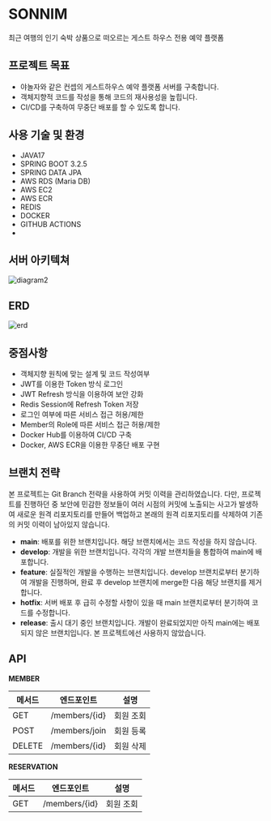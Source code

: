 # SONNIM
최근 여행의 인기 숙박 상품으로 떠오르는 게스트 하우스 전용 예약 플랫폼

## 프로젝트 목표
- 야놀자와 같은 컨셉의 게스트하우스 예약 플랫폼 서버를 구축합니다.
- 객체지향적 코드를 작성을 통해 코드의 재사용성을 높힙니다.
- CI/CD를 구축하여 무중단 배포를 할 수 있도록 합니다.

## 사용 기술 및 환경
- JAVA17
- SPRING BOOT 3.2.5
- SPRING DATA JPA
- AWS RDS (Maria DB)
- AWS EC2
- AWS ECR
- REDIS
- DOCKER
- GITHUB ACTIONS
- 
## 서버 아키텍쳐
![diagram2](https://github.com/psh94/sonnim-server/assets/84213252/b2a4d60d-367d-43fa-98fb-865765c5e3ea)

## ERD

![erd](https://github.com/psh94/sonnim-server/assets/84213252/fd2b027e-49b3-4649-8410-ce0801b9e4d6)

## 중점사항
- 객체지향 원칙에 맞는 설계 및 코드 작성여부
- JWT를 이용한 Token 방식 로그인
- JWT Refresh 방식을 이용하여 보안 강화
- Redis Session에 Refresh Token 저장
- 로그인 여부에 따른 서비스 접근 허용/제한
- Member의 Role에 따른 서비스 접근 허용/제한
- Docker Hub를 이용하여 CI/CD 구축
- Docker, AWS ECR을 이용한 무중단 배포 구현

## 브랜치 전략
본 프로젝트는 Git Branch 전략을 사용하여 커밋 이력을 관리하였습니다. 다만, 프로젝트를 진행하던 중 보안에 민감한 정보들이 여러 시점의 커밋에 노출되는 사고가 발생하여 새로운 원격 리포지토리를 만들어 백업하고 본래의 원격 리포지토리를 삭제하여 기존의 커밋 이력이 남아있지 않습니다.
- **main**: 배포를 위한 브랜치입니다. 해당 브랜치에서는 코드 작성을 하지 않습니다.
- **develop**: 개발을 위한 브랜치입니다. 각각의 개발 브랜치들을 통합하여 main에 배포합니다.
- **feature**: 실질적인 개발을 수행하는 브랜치입니다. develop 브랜치로부터 분기하여 개발을 진행하며, 완료 후 develop 브랜치에 merge한 다음 해당 브랜치를 제거합니다.
- **hotfix**: 서버 배포 후 급히 수정할 사항이 있을 때 main 브랜치로부터 분기하여 코드를 수정합니다.
- **release**: 출시 대기 중인 브랜치입니다. 개발이 완료되었지만 아직 main에는 배포되지 않은 브랜치입니다. 본 프로젝트에선 사용하지 않았습니다.

## API

**MEMBER**

| 메서드 | 엔드포인트  | 설명         |
|--------|-----------|---------------------|
| GET    | /members/{id}  | 회원 조회     |
| POST    | /members/join  | 회원 등록     |
| DELETE    | /members/{id}  | 회원 삭제     |

**RESERVATION**

| 메서드 | 엔드포인트  | 설명         |
|--------|-----------|---------------------|
| GET    | /members/{id}  | 회원 조회     |
